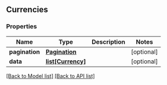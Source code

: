 ## Currencies

### Properties
Name | Type | Description | Notes
------------ | ------------- | ------------- | -------------
**pagination** | [**Pagination**](#Pagination) |  | [optional] 
**data** | [**list[Currency]**](#Currency) |  | [optional] 

[[Back to Model list]](#documentation-for-models) [[Back to API list]](#documentation-for-api-endpoints)



